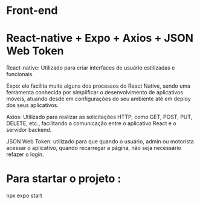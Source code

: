 # Front-end
# React-native + Expo + Axios + JSON Web Token

React-native: Utilizado para criar interfaces de usuário estilizadas e funcionais.

Expo: ele facilita muito alguns dos processos do React Native, sendo uma ferramenta conhecida por simplificar o desenvolvimento de aplicativos móveis, atuando desde em configurações do seu ambiente até em deploy dos seus aplicativos.

Axios: Utilizado para realizar as solicitações HTTP, como GET, POST, PUT, DELETE, etc., facilitando a comunicação entre o aplicativo React e o servidor backend.

JSON Web Token: utilizado para que quando o usuário, admin ou motorista acessar o aplicativo, quando recarregar a página, não seja necessário refazer o login.

# Para startar o projeto :
npx expo start


